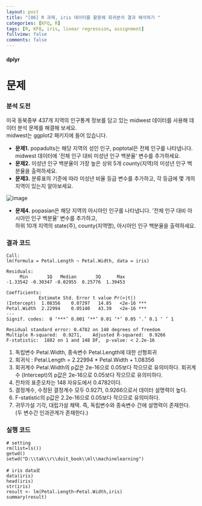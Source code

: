 ```yaml
---
layout: post
title: "[06] R 과제, iris 데이터를 활용해 회귀분석 결과 해석하기 "
categories: [KFQ, R]
tags: [R, KFQ, iris, linear regression, assignment]
fullview: false
comments: false
---
```


#### dplyr



# **문제**
### 분석 도전
미국 동북중부 437개 지역의 인구통계 정보를 담고 있는 midwest 데이터를 사용해 데이터 분석 문제를 해결해 보세요.    
midwest는 ggplot2 패키지에 들어 있습니다.   
+ __문제1.__ popadults는 해당 지역의 성인 인구, poptotal은 전체 인구를 나타냅니다. midwest 데이터에 '전체 인구 대비 미성년 인구 백분율' 변수를 추가하세요.   
+ __문제2.__ 미성년 인구 백분율이 가장 높은 상위 5개 county(지역)의 미성년 인구 백분율을 출력하세요.   
+ __문제3.__ 분류표의 기준에 따라 미성년 비율 등급 변수를 추가하고, 각 등급에 몇 개의 지역이 있는지 알아보세요.   

![image](https://user-images.githubusercontent.com/84369912/126747506-8ae34da4-a3f7-47a5-b14c-b21bce1d81df.png)

+ __문제4.__ popasian은 해당 지역의 아시아인 인구를 나타냅니다. '전체 인구 대비 아시아인 인구 백분율' 변수를 추가하고,   
하위 10개 지역의 state(주), county(지역명), 아시아인 인구 백분율을 출력하세요.   


### 결과 코드
```
Call:
lm(formula = Petal.Length ~ Petal.Width, data = iris)

Residuals:
     Min       1Q   Median       3Q      Max 
-1.33542 -0.30347 -0.02955  0.25776  1.39453 

Coefficients:
            Estimate Std. Error t value Pr(>|t|)    
(Intercept)  1.08356    0.07297   14.85   <2e-16 ***
Petal.Width  2.22994    0.05140   43.39   <2e-16 ***
---
Signif. codes:  0 ‘***’ 0.001 ‘**’ 0.01 ‘*’ 0.05 ‘.’ 0.1 ‘ ’ 1

Residual standard error: 0.4782 on 148 degrees of freedom
Multiple R-squared:  0.9271,	Adjusted R-squared:  0.9266 
F-statistic:  1882 on 1 and 148 DF,  p-value: < 2.2e-16
```

1. 독립변수 Petal.Width, 종속변수 Petal.Length에 대한 선형회귀
2. 회귀식 : Petal.Length = 2.22994 * Petal.Width + 1.08356
3. 회귀계수 Petal.Width의 p값은 2e-16으로 0.05보다 작으므로 유의미하다.
   회귀계수 (Intercept)의 p값은 2e-16으로 0.05보다 작으므로 유의미하다.
4. 잔차의 표준오차는 148 자유도에서 0.4782이다.
5. 결정계수, 수정된 결정계수 모두 0.9271, 0.9266으로서 데이터 설명력이 높다.
6. F-statistic의 p값은 2.2e-16으로 0.05보다 작으므로 유의미하다.
7. 귀무가설 기각, 대립가설 채택. 즉, 독립변수와 종속변수 간에 설명력이 존재한다. 
(두 변수간 인과관계가 존재한다.)


### 실행 코드
```
# setting
rm(list=ls())
getwd()
setwd("D:\\tak\\r\\doit_book\\ml\\machinelearning")

# iris data로
data(iris)
head(iris)
str(iris)
result <- lm(Petal.Length~Petal.Width,iris)
summary(result)
```